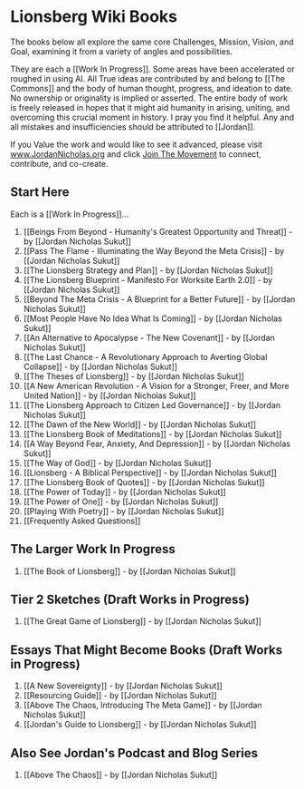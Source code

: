 # Lionsberg Wiki Books 

The books below all explore the same core Challenges, Mission, Vision, and Goal, examining it from a variety of angles and possibilities. 

They are each a [[Work In Progress]]. Some areas have been accelerated or roughed in using AI. All True ideas are contributed by and belong to [[The Commons]] and the body of human thought, progress, and ideation to date. No ownership or originality is implied or asserted. The entire body of work is freely released in hopes that it might aid humanity in arising, uniting, and overcoming this crucial moment in history. I pray you find it helpful. Any and all mistakes and insufficiencies should be attributed to [[Jordan]].  

If you Value the work and would like to see it advanced, please visit www.JordanNicholas.org and click [Join The Movement](https://jordannicholas.org/join_the_movement) to connect, contribute, and co-create.  
## Start Here 

Each is a [[Work In Progress]]... 

1. [[Beings From Beyond - Humanity's Greatest Opportunity and Threat]] - by [[Jordan Nicholas Sukut]]  
2. [[Pass The Flame - Illuminating the Way Beyond the Meta Crisis]] - by [[Jordan Nicholas Sukut]]  
3. [[The Lionsberg Strategy and Plan]] - by [[Jordan Nicholas Sukut]]  
4. [[The Lionsberg Blueprint - Manifesto For Worksite Earth 2.0]] - by [[Jordan Nicholas Sukut]] 
5. [[Beyond The Meta Crisis - A Blueprint for a Better Future]] - by [[Jordan Nicholas Sukut]]    
6. [[Most People Have No Idea What Is Coming]] - by [[Jordan Nicholas Sukut]]  
7. [[An Alternative to Apocalypse - The New Covenant]] - by [[Jordan Nicholas Sukut]]  
8. [[The Last Chance - A Revolutionary Approach to Averting Global Collapse]] - by [[Jordan Nicholas Sukut]]   
9. [[The Theses of Lionsberg]] - by [[Jordan Nicholas Sukut]]
10. [[A New American Revolution - A Vision for a Stronger, Freer, and More United Nation]] - by [[Jordan Nicholas Sukut]]   
11. [[The Lionsberg Approach to Citizen Led Governance]] - by [[Jordan Nicholas Sukut]]  
12. [[The Dawn of the New World]] - by [[Jordan Nicholas Sukut]]   
13. [[The Lionsberg Book of Meditations]] - by [[Jordan Nicholas Sukut]]   
14. [[A Way Beyond Fear, Anxiety, And Depression]]  - by [[Jordan Nicholas Sukut]] 
15. [[The Way of God]] - by [[Jordan Nicholas Sukut]]  
16. [[Lionsberg - A Biblical Perspective]] - by [[Jordan Nicholas Sukut]]  
17. [[The Lionsberg Book of Quotes]] - by [[Jordan Nicholas Sukut]]  
18. [[The Power of Today]] - by [[Jordan Nicholas Sukut]]  
19. [[The Power of One]] - by [[Jordan Nicholas Sukut]]  
20. [[Playing With Poetry]] - by [[Jordan Nicholas Sukut]]  
21. [[Frequently Asked Questions]] 

## The Larger Work In Progress

1. [[The Book of Lionsberg]] -  by [[Jordan Nicholas Sukut]]  

## Tier 2 Sketches (Draft Works in Progress)

1. [[The Great Game of Lionsberg]] - by [[Jordan Nicholas Sukut]]  

## Essays That Might Become Books (Draft Works in Progress)

1. [[A New Sovereignty]] - by [[Jordan Nicholas Sukut]]  
2. [[Resourcing Guide]] - by [[Jordan Nicholas Sukut]]  
3. [[Above The Chaos, Introducing The Meta Game]] - by [[Jordan Nicholas Sukut]]  
4. [[Jordan's Guide to Lionsberg]] - by [[Jordan Nicholas Sukut]]  
## Also See Jordan's Podcast and Blog Series 

1. [[Above The Chaos]] - by [[Jordan Nicholas Sukut]]  

